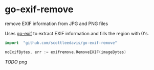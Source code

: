 # go-exif-remove
remove EXIF information from JPG and PNG files

Uses [go-exif](https://github.com/dsoprea/go-exif) to extract EXIF information and fills the region with 0's.

```go
import 	"github.com/scottleedavis/go-exif-remove"

noExifBytes, err := exifremove.RemoveEXIF(imageBytes)
```

_TODO png_
